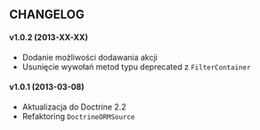 ## CHANGELOG ##

#### v1.0.2 (2013-XX-XX) ####
- Dodanie możliwości dodawania akcji
- Usunięcie wywołań metod typu deprecated z `FilterContainer`

#### v1.0.1 (2013-03-08) ####
- Aktualizacja do Doctrine 2.2
- Refaktoring `DoctrineORMSource`
